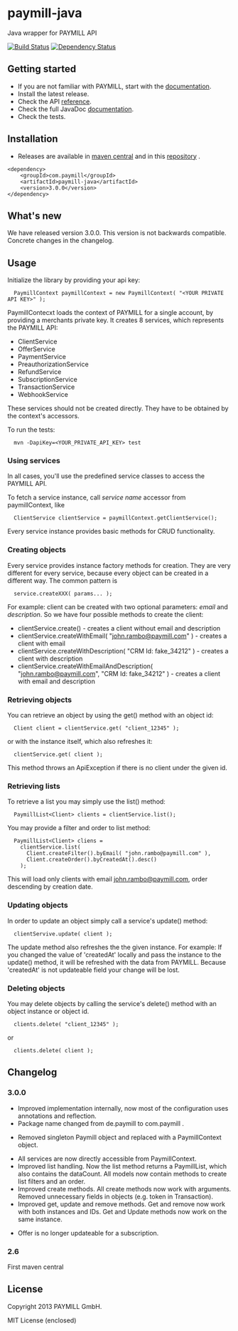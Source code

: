 # paymill-java

Java wrapper for PAYMILL API

[![Build Status](https://travis-ci.org/paymill/paymill-java.png?branch=master)](https://travis-ci.org/paymill/paymill-java) [![Dependency Status](https://www.versioneye.com/user/projects/51f106fa632bac3e2b036ded/badge.png)](https://www.versioneye.com/user/projects/51f106fa632bac3e2b036ded)

## Getting started

- If you are not familiar with PAYMILL, start with the [documentation](https://www.paymill.com/en-gb/documentation-3/).
- Install the latest release.
- Check the API [reference](https://www.paymill.com/en-gb/documentation-3/reference/api-reference/).
- Check the full JavaDoc [documentation](http://paymill.github.io/paymill-java/).
- Check the tests.


## Installation

- Releases are available in [maven central](http://search.maven.org/#artifactdetails|com.paymill|paymill-java|3.0.0|jar) and in this [repository](https://github.com/paymill/paymill-java/releases) .

```
<dependency>
	<groupId>com.paymill</groupId>
	<artifactId>paymill-java</artifactId>
	<version>3.0.0</version>
</dependency>         
```


## What's new

We have released version 3.0.0. This version is not backwards compatible. Concrete changes in the changelog.

## Usage

Initialize the library by providing your api key:
```
  PaymillContext paymillContext = new PaymillContext( "<YOUR PRIVATE API KEY>" );
```
PaymillContecxt loads the context of PAYMILL for a single account, by providing a merchants private key. It creates 8 services, which represents the PAYMILL API:
 * ClientService
 * OfferService
 * PaymentService
 * PreauthorizationService
 * RefundService
 * SubscriptionService
 * TransactionService
 * WebhookService

These services should not be created directly. They have to be obtained by the context's accessors.

To run the tests:
```
  mvn -DapiKey=<YOUR_PRIVATE_API_KEY> test
```

### Using services


In all cases, you'll use the predefined service classes to access the PAYMILL API.

To fetch a service instance, call *service name* accessor from paymillContext, like
```
  ClientService clientService = paymillContext.getClientService();
```
Every service instance provides basic methods for CRUD functionality.

### Creating objects

Every service provides instance factory methods for creation. They are very different for every service, because every object can be created in a different way. The common pattern is
```
  service.createXXX( params... );
```
For example: client can be created with two optional parameters: *email* and *description*. So we have four possible methods to create the client:
* clientService.create() - creates a client without email and description
* clientService.createWithEmail( "john.rambo@paymill.com" ) - creates a client with email
* clientService.createWithDescription( "CRM Id: fake_34212" ) - creates a client with description
* clientService.createWithEmailAndDescription( "john.rambo@paymill.com", "CRM Id: fake_34212" ) - creates a client with email and description

### Retrieving objects

You can retrieve an object by using the get() method with an object id:
```
  Client client = clientService.get( "client_12345" );
```
or with the instance itself, which also refreshes it:
```
  clientService.get( client );
```
This method throws an ApiException if there is no client under the given id.

### Retrieving lists

To retrieve a list you may simply use the list() method:
```
  PaymillList<Client> clients = clientService.list();
```
You may provide a filter and order to list method:
```
  PaymillList<Client> cliens =
    clientService.list(
      Client.createFilter().byEmail( "john.rambo@paymill.com" ),
      Client.createOrder().byCreatedAt().desc()
    );
```
This will load only clients with email john.rambo@paymill.com, order descending by creation date.

### Updating objects

In order to update an object simply call a service's update() method:
```
  clientServive.update( client );
```
The update method also refreshes the the given instance. For example: If you changed the value of 'createdAt' locally and  pass the instance to the update() method, it will be refreshed with the data from PAYMILL. Because 'createdAt' is not updateable field your change will be lost.

### Deleting objects

You may delete objects by calling the service's delete() method with an object instance or object id.
```
  clients.delete( "client_12345" );
```
or
```
  clients.delete( client );
```
## Changelog

### 3.0.0
* Improved implementation internally, now most of the configuration uses annotations and reflection.
* Package name changed from de.paymill to com.paymill .
- Removed singleton Paymill object and replaced with a PaymillContext object.
+ All services are now directly accessible from PaymillContext.
+ Improved list handling. Now the list method returns a PaymillList, which also contains the dataCount. All models now contain methods to create list filters and an order.
+ Improved create methods. All create methods now work with arguments. Removed unnecessary fields in objects (e.g. token in Transaction).
+ Improved get, update and remove methods. Get and remove now work with both instances and IDs. Get and Update methods now work on the same instance.
- Offer is no longer updateable for a subscription.
 
### 2.6
First maven central

## License

Copyright 2013 PAYMILL GmbH.

MIT License (enclosed)

